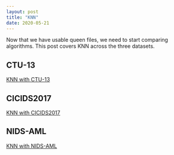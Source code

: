 ```yaml
---
layout: post
title: "KNN"
date: 2020-05-21
---
```


Now that we have usable queen files, we need to start comparing algorithms. This
post covers KNN across the three datasets.

## CTU-13
[KNN with CTU-13](/assets/KNN.html.html)

## CICIDS2017
[KNN with CICIDS2017](/assets/KNN-CICIDS.html)

## NIDS-AML
[KNN with NIDS-AML](/assets/KNN-NIDS-AML.html)
